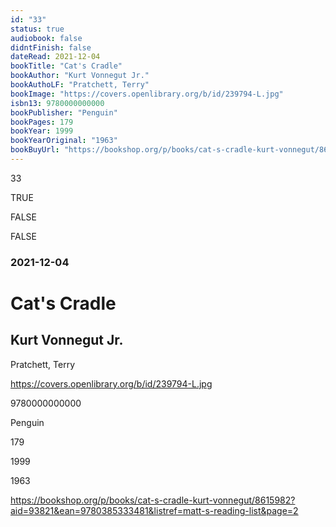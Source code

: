 ```yaml
---
id: "33"
status: true
audiobook: false
didntFinish: false
dateRead: 2021-12-04
bookTitle: "Cat's Cradle"
bookAuthor: "Kurt Vonnegut Jr."
bookAuthoLF: "Pratchett, Terry"
bookImage: "https://covers.openlibrary.org/b/id/239794-L.jpg"
isbn13: 9780000000000
bookPublisher: "Penguin"
bookPages: 179
bookYear: 1999
bookYearOriginal: "1963"
bookBuyUrl: "https://bookshop.org/p/books/cat-s-cradle-kurt-vonnegut/8615982?aid=93821&ean=9780385333481&listref=matt-s-reading-list&page=2"
---
```

33

TRUE

FALSE

FALSE

### 2021-12-04

# Cat's Cradle

## Kurt Vonnegut Jr.

Pratchett, Terry

https://covers.openlibrary.org/b/id/239794-L.jpg

9780000000000

Penguin

179

1999

1963

https://bookshop.org/p/books/cat-s-cradle-kurt-vonnegut/8615982?aid=93821&ean=9780385333481&listref=matt-s-reading-list&page=2